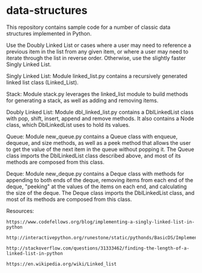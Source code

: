# data-structures

This repository contains sample code for a number of classic data structures
implemented in Python.

Use the Doubly Linked List or cases where a user may need to reference a
previous item in the list from any given item, or where a user may need to
iterate through the list in reverse order. Otherwise, use the slightly faster
Singly Linked List.

Singly Linked List:
    Module linked_list.py contains a recursively generated linked list class
    (Linked_List).

Stack:
    Module stack.py leverages the linked_list module to build methods for
    generating a stack, as well as adding and removing items.

Doubly Linked List:
    Module dbl_linked_list.py contains a DblLinkedList class with pop, shift,
    insert, append and remove methods. It also contains a Node class, which
    DblLinkedList uses to hold its values.

Queue:
    Module new_queue.py contains a Queue class with enqueue, dequeue, and size
    methods, as well as a peek method that allows the user to get the value of
    the next item in the queue without popping it. The Queue class imports the
    DblLinkedList class described above, and most of its methods are composed
    from this class.

Deque:
    Module new_deque.py contains a Deque class with methods for appending to
    both ends of the deque, removing items from each end of the deque, "peeking"
    at the values of the items on each end, and calculating the size of the
    deque. The Deque class imports the DblLinkedList class, and most of its
    methods are composed from this class.


Resources:

    https://www.codefellows.org/blog/implementing-a-singly-linked-list-in-python

    http://interactivepython.org/runestone/static/pythonds/BasicDS/ImplementinganUnorderedListLinkedLists.html

    http://stackoverflow.com/questions/31333462/finding-the-length-of-a-linked-list-in-python

    https://en.wikipedia.org/wiki/Linked_list
